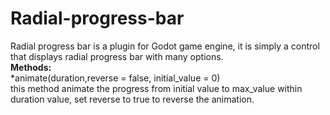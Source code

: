 # Radial-progress-bar
Radial progress bar is a plugin for Godot game engine, it is simply a control that displays radial progress bar with many options.
<br/>
**Methods:**<br/>
*animate(duration,reverse = false, initial_value = 0) <br/>
this method animate the progress from initial value to max_value within duration value, set reverse to true to reverse the animation.

